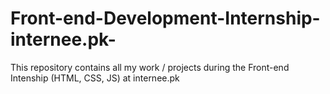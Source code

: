 # Front-end-Development-Internship-internee.pk-
This repository contains all my work / projects during the Front-end Intenship (HTML, CSS, JS) at internee.pk
